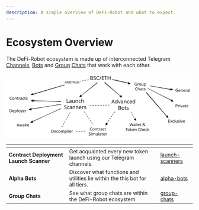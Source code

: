 ```yaml
---
description: A simple overview of DeFi-Robot and what to expect.
---
```


# Ecosystem Overview

The DeFi-Robot ecosystem is made up of interconnected Telegram [Channels](launch-scanners/), [Bots](alpha-bots/) and [Group](group-chats/) [Chats](group-chats/) that work with each other.

<img src="../.gitbook/assets/file.drawing.svg" alt="" class="gitbook-drawing">

<table data-view="cards"><thead><tr><th></th><th></th><th></th><th data-hidden data-card-target data-type="content-ref"></th></tr></thead><tbody><tr><td><strong>Contract Deployment Launch Scanner</strong></td><td>Get acquainted every new token launch using our  Telegram channels.</td><td></td><td><a href="launch-scanners/">launch-scanners</a></td></tr><tr><td><strong>Alpha</strong> <strong>Bots</strong></td><td>Discover what functions and utilities lie within the this bot for all tiers.</td><td></td><td><a href="alpha-bots/">alpha-bots</a></td></tr><tr><td><strong>Group Chats</strong></td><td>See what group chats are within the DeFi-Robot ecosystem.</td><td></td><td><a href="group-chats/">group-chats</a></td></tr></tbody></table>

